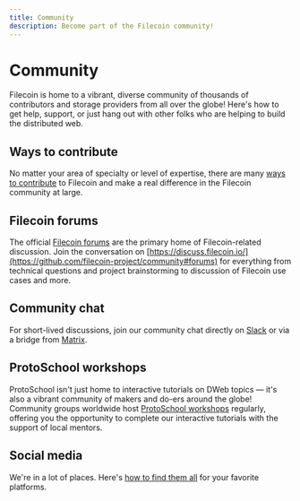 ```yaml
---
title: Community
description: Become part of the Filecoin community!
---
```


# Community

Filecoin is home to a vibrant, diverse community of thousands of contributors and storage providers from all over the globe! Here's how to get help, support, or just hang out with other folks who are helping to build the distributed web.

## Ways to contribute

No matter your area of specialty or level of expertise, there are many [ways to contribute](./contribute/ways-to-contribute.md) to Filecoin and make a real difference in the Filecoin community at large.

## Filecoin forums

The official [Filecoin forums](https://github.com/filecoin-project/community#forums) are the primary home of Filecoin-related discussion. Join the conversation on [https://discuss.filecoin.io/](https://github.com/filecoin-project/community#forums) for everything from technical questions and project brainstorming to discussion of Filecoin use cases and more.

## Community chat

For short-lived discussions, join our community chat directly on [Slack](https://filecoin.io/slack) or via a bridge from [Matrix](https://riot.im/app/#/group/+filecoin:matrix.org).

## ProtoSchool workshops

ProtoSchool isn't just home to interactive tutorials on DWeb topics — it's also a vibrant community of makers and do-ers around the globe! Community groups worldwide host [ProtoSchool workshops](https://proto.school/#/events) regularly, offering you the opportunity to complete our interactive tutorials with the support of local mentors.

## Social media

We're in a lot of places. Here's [how to find them all](social-media/social-media.md) for your favorite platforms.
